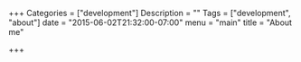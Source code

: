 +++
Categories = ["development"]
Description = ""
Tags = ["development", "about"]
date = "2015-06-02T21:32:00-07:00"
menu = "main"
title = "About me"

+++


